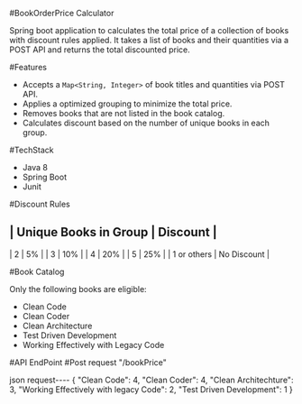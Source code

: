 #BookOrderPrice Calculator 

Spring boot application to calculates the total price of a collection of books with discount rules applied. 
It takes a list of books and their quantities via a POST API and returns the total discounted price.


#Features

- Accepts a `Map<String, Integer>` of book titles and quantities via POST API.
- Applies a optimized grouping to minimize the total price.
- Removes books that are not listed in the book catalog.
- Calculates discount based on the number of unique books in each group.


#TechStack

- Java 8
- Spring Boot
- Junit


#Discount Rules

| Unique Books in Group | Discount     |
------------------------------------
| 2                     | 5%           |
| 3                     | 10%          |
| 4                     | 20%          |
| 5                     | 25%          |
| 1 or others           | No Discount  |


#Book Catalog

Only the following books are eligible:

- Clean Code
- Clean Coder
- Clean Architecture
- Test Driven Development
- Working Effectively with Legacy Code


#API EndPoint
#Post request "/bookPrice"

json request----
{
  "Clean Code": 4,
  "Clean Coder": 4,
  "Clean Architechture": 3,
  "Working Effectively with legacy Code": 2,
  "Test Driven Development": 1
}
